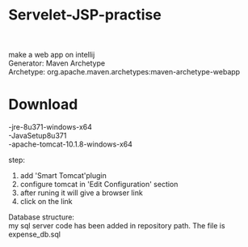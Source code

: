 # Servelet-JSP-practise
<br><br>
make a web app on intellij <br>
Generator: Maven Archetype <br>
Archetype: org.apache.maven.archetypes:maven-archetype-webapp <br>


# Download
-jre-8u371-windows-x64 <br>
-JavaSetup8u371 <br>
-apache-tomcat-10.1.8-windows-x64 <br>

step: <br>
1. add 'Smart Tomcat'plugin <br>
2. configure tomcat in 'Edit Configuration' section <br>
3. after runing it will give a browser link <br>
4. click on the link <br>

Database structure: <br>
my sql server code has been added in repository path. The file is expense_db.sql <br>
